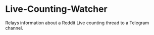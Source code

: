 # Live-Counting-Watcher
 Relays information about a Reddit Live counting thread to a Telegram channel.
